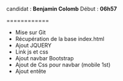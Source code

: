candidat : **Benjamin Colomb** 
Début : **06h57**

============


- Mise sur Git
- Récupération de la base index.html
- Ajout JQUERY
- Link js et css
- Ajout navbar Bootstrap
- Ajout de Css pour navbar (mobile 1st)
- Ajout entête
